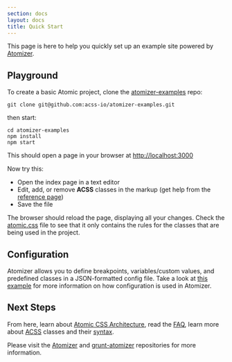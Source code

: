 ```yaml
---
section: docs
layout: docs
title: Quick Start
---
```


<p>This page is here to help you quickly set up an example site powered by <a href="/guides/atomizer.html">Atomizer</a>.</p>

<h2 id="playground">Playground</h2>
<p>To create a basic Atomic project, clone the <a href="https://github.com/acss-io/atomizer-examples">atomizer-examples</a> repo:</p>
<pre><code class="lang-bash">git <span class="hljs-keyword">clone</span> <span class="hljs-title">git</span>@github.com:acss-io/atomizer-examples.git
</code></pre>
<p>then start:</p>
<pre><code class="lang-bash">cd atomizer-examples
<span class="hljs-built_in">npm</span> install
<span class="hljs-built_in">npm</span> start
</code></pre>
<p>This should open a page in your browser at <a href="http://localhost:3000">http://localhost:3000</a></p>
<p>Now try this:</p>
<ul class="ul-list">
    <li>Open the index page in a text editor</li>
    <li>Edit, add, or remove <b class="Fw(b)">ACSS</b> classes in the markup (get help from the <a href="/reference">reference page</a>)</li>
    <li>Save the file</li>
</ul>

<p>The browser should reload the page, displaying all your changes. Check the <a href="http://localhost:3000/css/atomic.css">atomic.css</a> file to see that it only contains the rules for the classes that are being used in the project.</p>

<h2 id="config">Configuration</h2>
<p>Atomizer allows you to define breakpoints, variables/custom values, and predefined classes in a JSON-formatted config file. Take a look at <a href="https://github.com/acss-io/atomizer/blob/master/examples/example-config.js">this example</a> for more information on how configuration is used in Atomizer.</p>

<h2 id="next-steps">Next Steps</h2>
<p>From here, learn about <a href="/thinking-in-atomic.html">Atomic CSS Architecture</a>, read the <a href="/frequently-asked-questions.html">FAQ</a>, learn more about <a href="/guides/atomic-classes.html">ACSS</a> classes and their <a href="/guides/syntax.html">syntax</a>.</p>
<p>Please visit the <a href="https://github.com/acss-io/atomizer">Atomizer</a> and <a href="https://github.com/acss-io/grunt-atomizer">grunt-atomizer</a> repositories for more information.</p>
